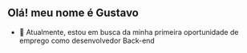 ## Olá! meu nome é Gustavo

- 🔭 Atualmente, estou em busca da minha primeira oportunidade de emprego como desenvolvedor Back-end
